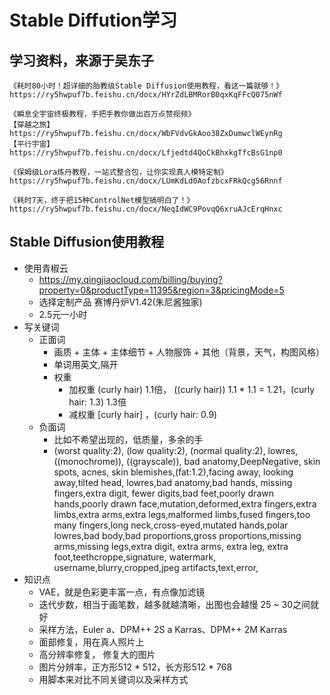 # Stable Diffution学习


## 学习资料，来源于吴东子
```
《耗时80小时！超详细的胎教级Stable Diffusion使用教程，看这一篇就够！》
https://ry5hwpuf7b.feishu.cn/docx/HYrZdLBMRorB0qxKqFFcQ075nWf

《瞬息全宇宙终极教程，手把手教你做出百万点赞视频》
【穿越之旅】https://ry5hwpuf7b.feishu.cn/docx/WbFVdvGkAoo38ZxDumwclWEynRg
【平行宇宙】https://ry5hwpuf7b.feishu.cn/docx/Lfjedtd4QoCkBhxkgTfcBsG1np0

《保姆级Lora炼丹教程，一站式整合包，让你实现真人模特定制》
https://ry5hwpuf7b.feishu.cn/docx/LUmKdLd0AofzbcxFRkQcg56Rnnf

《耗时7天，终于把15种ControlNet模型搞明白了！》
https://ry5hwpuf7b.feishu.cn/docx/NeqIdWC9PovqQ6xruAJcErqHnxc
```

## Stable Diffusion使用教程
* 使用青椒云
    * https://my.qingjiaocloud.com/billing/buying?property=0&productType=11395&region=3&pricingMode=5
    * 选择定制产品 赛博丹炉V1.42(朱尼酱独家)
    * 2.5元一小时
* 写关键词
    * 正面词
        * 画质 + 主体 + 主体细节 + 人物服饰 + 其他（背景，天气，构图风格）
        * 单词用英文,隔开
        * 权重
            * 加权重 (curly hair) 1.1倍， ((curly hair)) 1.1 * 1.1 = 1.21，(curly hair: 1.3) 1.3倍
            * 减权重 [curly hair] ，(curly hair: 0.9) 
    * 负面词
        * 比如不希望出现的，低质量，多余的手
        *  (worst quality:2), (low quality:2), (normal quality:2), lowres, ((monochrome)), ((grayscale)), bad anatomy,DeepNegative, skin spots, acnes, skin blemishes,(fat:1.2),facing away, looking away,tilted head, lowres,bad anatomy,bad hands, missing fingers,extra digit, fewer digits,bad feet,poorly drawn hands,poorly drawn face,mutation,deformed,extra fingers,extra limbs,extra arms,extra legs,malformed limbs,fused fingers,too many fingers,long neck,cross-eyed,mutated hands,polar lowres,bad body,bad proportions,gross proportions,missing arms,missing legs,extra digit, extra arms, extra leg, extra foot,teethcroppe,signature, watermark, username,blurry,cropped,jpeg artifacts,text,error,
* 知识点
    * VAE，就是色彩更丰富一点，有点像加滤镜
    * 迭代步数，相当于画笔数，越多就越清晰，出图也会越慢 25 ~ 30之间就好
    * 采样方法，Euler a、DPM++ 2S a Karras、DPM++ 2M Karras
    * 面部修复，用在真人照片上
    * 高分辨率修复， 修复大的图片
    * 图片分辨率，正方形512 * 512，长方形512 * 768
    * 用脚本来对比不同关键词以及采样方式
        
